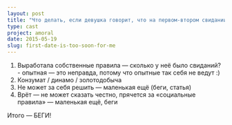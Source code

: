 ```yaml
---
layout: post
title: "Что делать, если девушка говорит, что на первом-втором свидании — это слишком рано"
type: cast
project: amoral
date: 2015-05-19
slug: first-date-is-too-soon-for-me
---
```



1. Выработала собственные правила — сколько у неё было свиданий? - опытная — это неправда, потому что опытные так себя не ведут :)
2. Конзумат / динамо / золотодобыча
3. Не может за себя решить — маленькая ещё (беги, статья)
4. Врёт — не может сказать честно, прячется за «социальные правила» — маленькая ещё, беги

Итого — БЕГИ!
